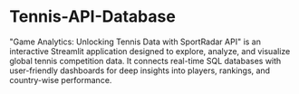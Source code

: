 # Tennis-API-Database
"Game Analytics: Unlocking Tennis Data with SportRadar API" is an interactive Streamlit application designed to explore, analyze, and visualize global tennis competition data. It connects real-time SQL databases with user-friendly dashboards for deep insights into players, rankings, and country-wise performance.
